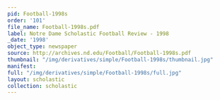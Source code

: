 ```yaml
---
pid: Football-1998s
order: '101'
file_name: Football-1998s.pdf
label: Notre Dame Scholastic Football Review - 1998
_date: '1998'
object_type: newspaper
source: http://archives.nd.edu/Football/Football-1998s.pdf
thumbnail: "/img/derivatives/simple/Football-1998s/thumbnail.jpg"
manifest:
full: "/img/derivatives/simple/Football-1998s/full.jpg"
layout: scholastic
collection: scholastic
---
```

